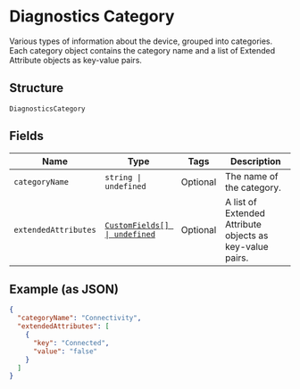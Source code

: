 
# Diagnostics Category

Various types of information about the device, grouped into categories. Each category object contains the category name and a list of Extended Attribute objects as key-value pairs.

## Structure

`DiagnosticsCategory`

## Fields

| Name | Type | Tags | Description |
|  --- | --- | --- | --- |
| `categoryName` | `string \| undefined` | Optional | The name of the category. |
| `extendedAttributes` | [`CustomFields[] \| undefined`](../../doc/models/custom-fields.md) | Optional | A list of Extended Attribute objects as key-value pairs. |

## Example (as JSON)

```json
{
  "categoryName": "Connectivity",
  "extendedAttributes": [
    {
      "key": "Connected",
      "value": "false"
    }
  ]
}
```

